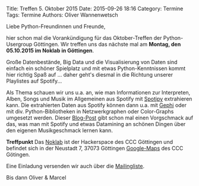 Title: Treffen 5. Oktober 2015
Date: 2015-09-26 18:16
Category: Termine
Tags: Termine
Authors: Oliver Wannenwetsch

Liebe Python-Freundinnen und Freunde,

hier schon mal die Vorankündigung für das Oktober-Treffen der Python-Usergroup Göttingen. Wir treffen uns das nächste mal am **Montag, den 05.10.2015 im Noklab in Göttingen**.

Große Datenbestände, Big Data und die Visualisierung von Daten sind einfach ein schöner Spielplatz und mit etwas Python-Kenntnissen kommt hier richtig Spaß auf ... daher geht's diesmal in die Richtung unserer Playlistes auf Spotify...

Als Thema schauen wir uns u.a. an, wie man Informationen zur Interpreten, Alben, Songs und Musik im Allgemeinen aus Spotify mit [Spotipy](http://spotipy.readthedocs.org/en/latest/) extrahieren kann. Die extrahierten Daten aus Spotify können dann u.a. mit [Gephi](http://gephi.github.io/) oder mit div. Python-Bibliotheken in Netzwerkgraphen oder Color-Graphs umgesetzt werden. Dieser [Blog-Post](http://nikhilkarnik.com/articles/lil-wayne-pagerank-1/) gibt schon mal einen Vorgschmack auf das, was man mit Spotify und etwas Datamining an schönen Dingen über den eigenen Musikgeschmack lernen kann.

**Treffpunkt**
Das [Noklab](https://cccgoe.de/wiki/Noklab/) ist der Hackerspace des CCC Göttingen und befindet sich in der Neustadt 7, 37073 Göttingen [Google-Maps](http://goo.gl/DPR9c>) des CCC Götingen.

Eine Einladung versenden wir auch über die [Mailingliste](http://goepy.de/blog/pages/uber-uns.html).

Bis dann
Oliver & Marcel